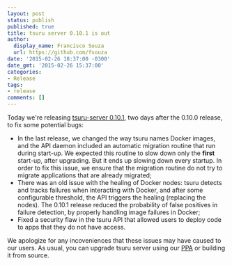 ```yaml
---
layout: post
status: publish
published: true
title: tsuru server 0.10.1 is out
author:
  display_name: Francisco Souza
  url: https://github.com/fsouza
date: '2015-02-26 18:37:00 -0300'
date_gmt: '2015-02-26 15:37:00'
categories:
- Release
tags:
- release
comments: []
---
```



Today we're releasing [tsuru-server 0.10.1](http://docs.tsuru.io/en/stable/releases/tsr/0.10.1.html), two days after the 0.10.0 release, to fix some potential bugs:

* In the last release, we changed the way tsuru names Docker images, and the API daemon included an automatic migration routine that run during start-up. We expected this routine to slow down only the **first** start-up, after upgrading. But it ends up slowing down every startup. In order to fix this issue, we ensure that the migration routine do not try to migrate applications that are already migrated;
* There was an old issue with the healing of Docker nodes: tsuru detects and tracks failures when interacting with Docker, and after some configurable threshold, the API triggers the healing (replacing the nodes). The 0.10.1 release reduced the probability of false positives in failure detection, by properly handling image failures in Docker;
* Fixed a security flaw in the tsuru API that allowed users to deploy code to apps that they do not have access.

We apologize for any incoveniences that these issues may have caused to our users. As usual, you can upgrade tsuru server using our [PPA](http://docs.tsuru.io/en/stable/installing/api.html#adding-repositories) or building it from source.
